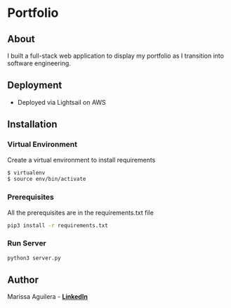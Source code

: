 
# Portfolio 


## About
I built a full-stack web application to display my portfolio as I transition into software engineering. 


## Deployment
* Deployed via Lightsail on AWS
<!-- * Visit NPS Guide at [http://www.nps-guide.com/](http://www.nps-guide.com/) -->


## Installation

### Virtual Environment
Create a virtual environment to install requirements 

```sh
$ virtualenv
$ source env/bin/activate
```

### Prerequisites
All the prerequisites are in the requirements.txt file 

```sh
pip3 install -r requirements.txt
```

### Run Server 
```sh
python3 server.py
```

## Author 
Marissa Aguilera - **[LinkedIn](https://www.linkedin.com/in/marissa-aguilera/)**

